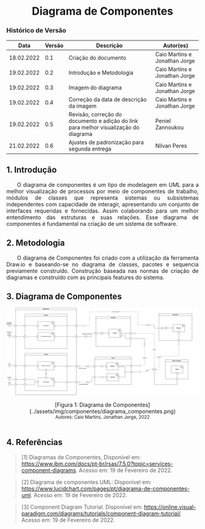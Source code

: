 # <center> Diagrama de Componentes

### Histórico de Versão<br>

| Data       | Versão | Descrição                | Autor(es)                     |
| ---------- | ------ | ------------------------ | ----------------------------- |
| 18.02.2022 | 0.1    | Criação do documento     | Caio Martins e Jonathan Jorge |
| 19.02.2022 | 0.2    | Introdução e Metodologia | Caio Martins e Jonathan Jorge |
| 19.02.2022 | 0.3    | Imagem do diagrama       | Caio Martins e Jonathan Jorge |
| 19.02.2022 | 0.4    | Correção da data de descrição da imagem       | Caio Martins e Jonathan Jorge |
| 19.02.2022 | 0.5    | Revisão, correção do documento e adição do link para melhor visualização do diagrama      | Peniel Zannoukou |
| 21.02.2022 | 0.6   | Ajustes de padronização para segunda entrega     | Nilvan Peres |

## 1. Introdução

<div align="justify">&emsp;&emsp;O diagrama de componentes é um tipo de modelagem em UML para a melhor visualização de processos por meio de componentes de trabalho, módulos de classes que representa sistemas ou subsistemas independentes com capacidade de interagir, apresentando um conjunto de interfaces requeridas e fornecidas. Assim colaborando para um melhor entendimento das estruturas e suas relações. Esse diagrama de componentes é fundamental na criação de um sistema de software.</div>

## 2. Metodologia

<div align="justify">&emsp;&emsp;O diagrama de Componentes foi criado com a utilização da ferramenta Draw.io e baseando-se no diagrama de classes, pacotes e sequencia previamente construído. Construção baseada nas normas de criação de diagramas e construído com as principais features do sistema.</div>

## 3. Diagrama de Componentes

![Diagrama de Componentes](../assets/img/componentes/diagrama_componentes.png)
<center>[Figura 1: Diagrama de Componentes](../assets/img/componentes/diagrama_componentes.png)</center>
<small><center>Autores: Caio Martins, Jonathan Jorge, 2022</center></small>
<br>

## 4. Referências

> [1] Diagramas de Componentes, Disponível em: <https://www.ibm.com/docs/pt-br/rsas/7.5.0?topic=services-component-diagrams>. Acesso em: 19 de Fevereiro de 2022.<br>

> [2] Diagrama de componentes UML: Disponível em: <https://www.lucidchart.com/pages/pt/diagrama-de-componentes-uml>. Acesso em: 19 de Fevereiro de 2022.

> [3] Component Diagram Tutorial. Disponível em: <https://online.visual-paradigm.com/diagrams/tutorials/component-diagram-tutorial/>. Acesso em: 19 de Fevereiro de 2022.
